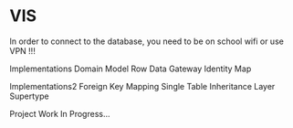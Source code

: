 # VIS
In order to connect to the database, you need to be on school wifi or use VPN !!!

Implementations
    Domain Model
    Row Data Gateway
    Identity Map

Implementations2
    Foreign Key Mapping
    Single Table Inheritance
    Layer Supertype

Project
    Work In Progress...



